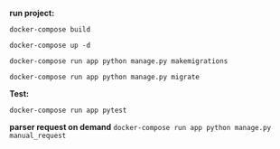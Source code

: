 **run project:**

`docker-compose build`

`docker-compose up -d`

`docker-compose run app python manage.py makemigrations`

`docker-compose run app python manage.py migrate`


**Test:**

`docker-compose run app pytest`


**parser request on demand**
`docker-compose run app python manage.py manual_request`
